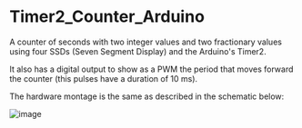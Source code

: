 # Timer2_Counter_Arduino

A counter of seconds with two integer values and two fractionary values using four SSDs (Seven Segment Display) and the Arduino's Timer2.

It also has a digital output to show as a PWM the period that moves forward the counter (this pulses have a duration of 10 ms).

The hardware montage is the same as described in the schematic below: 

![image](https://user-images.githubusercontent.com/68208538/135000263-b79fbce7-a1c1-452c-8467-5c7a05512496.png)
